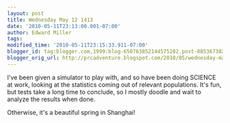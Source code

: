 ```yaml
---
layout: post
title: Wednesday May 12 1413
date: '2010-05-11T23:13:00.001-07:00'
author: Edward Miller
tags: 
modified_time: '2010-05-11T23:15:33.911-07:00'
blogger_id: tag:blogger.com,1999:blog-650763852144575282.post-8853673824299803183
blogger_orig_url: http://prcadventure.blogspot.com/2010/05/wednesday-may-12-1413.html
---
```


I've been given a simulator to play with, and so have been doing SCIENCE at work, looking at the statistics coming out of relevant populations. It's fun, but tests take a long time to conclude, so I mostly doodle and wait to analyze the results when done.

Otherwise, it's a beautiful spring in Shanghai!
